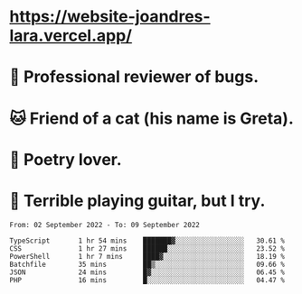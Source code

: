 # https://website-joandres-lara.vercel.app/
# 🐛 Professional reviewer of bugs.
# 🐱 Friend of a cat (his name is Greta).
# 📜 Poetry lover.
# 🎸 Terrible playing guitar, but I try.

<!--START_SECTION:waka-->

```text
From: 02 September 2022 - To: 09 September 2022

TypeScript       1 hr 54 mins    ███████▓░░░░░░░░░░░░░░░░░   30.61 %
CSS              1 hr 27 mins    ██████░░░░░░░░░░░░░░░░░░░   23.52 %
PowerShell       1 hr 7 mins     ████▓░░░░░░░░░░░░░░░░░░░░   18.19 %
Batchfile        35 mins         ██▒░░░░░░░░░░░░░░░░░░░░░░   09.66 %
JSON             24 mins         █▓░░░░░░░░░░░░░░░░░░░░░░░   06.45 %
PHP              16 mins         █░░░░░░░░░░░░░░░░░░░░░░░░   04.47 %
```

<!--END_SECTION:waka-->

